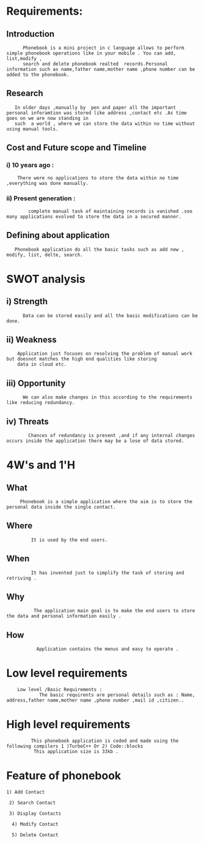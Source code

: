 #  Requirements:

   ## Introduction
   
          Phonebook is a mini project in c language allows to perform simple phonebook operations like in your mobile . You can add, list,modify ,
          search and delete phonebook realted  records.Personal information such as name,father name,mother name ,phone number can be added to the phonebook. 
 
## Research 
       In older days ,manually by  pen and paper all the important personal inforamtion was stored like address ,contact etc .As time goes on we are now standing in 
       such  a world , where we can store the data within no time without using manual tools.

## Cost and Future scope and Timeline

### i) 10 years ago :
        There were no applications to store the data within no time ,everything was done manually.
        
### ii) Present generation :
            complete manual task of maintaining records is vanished .soo many applications evolved to store the data in a secured manner.
       
 ## Defining about application
       Phonebook application do all the basic tasks such as add new , modify, list, delte, search.
       
 # SWOT analysis 
  
   ## i) Strength
          Data can be stored easily and all the basic modifications can be done.
          
   ## ii) Weakness 
        Application just focuses on resolving the problem of manual work but doesnot matches the high end qualities like storing 
        data in cloud etc.
        
   ## iii) Opportunity 
          We can also make changes in this according to the requirements like reducing redundancy.
        
  ## iv) Threats       
            Chances of redundancy is present ,and if any internal changes occurs inside the application there may be a lose of data stored.
            
# 4W's and 1'H
     
 ##  What 
         Phonebook is a simple application where the aim is to store the personal data inside the single contact.
         
 ##  Where
             It is used by the end users.
             
 ##  When 
             It has invented just to simplify the task of storing and retriving .
             
  ## Why 
              The application main goal is to make the end users to store the data and personal information easily .
              
  ## How  
               Application contains the menus and easy to operate .
               
  
  # Low level requirements 
        
        Low level /Basic Requirements :
            	The basic requirents are personal details such as : Name, address,father name,mother name ,phone number ,mail id ,citizen..

  # High level requirements 
             
             This phonebook application is coded and made using the  following compilers 1 )TurboC++ Or 2) Code::blocks
              This application size is 33kb .

   # Feature of phonebook
     
    1) Add Contact

     2) Search Contact

     3) Display Contacts

      4) Modify Contact

      5) Delete Contact
            
            
            
            
            
            
            
            
            
            
            
            
            
            
            
            
            
            
            
            
